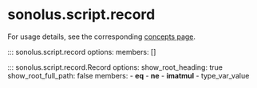 # sonolus.script.record
For usage details, see the corresponding [concepts page](../concepts/types.md#record).

::: sonolus.script.record
    options:
        members: []

::: sonolus.script.record.Record
    options:
        show_root_heading: true
        show_root_full_path: false
        members:
        - __eq__
        - __ne__
        - __imatmul__
        - type_var_value
